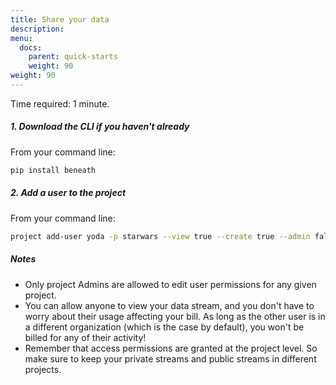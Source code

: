 ```yaml
---
title: Share your data 
description:
menu:
  docs:
    parent: quick-starts
    weight: 90
weight: 90
---
```


Time required: 1 minute.

##### 1. Download the CLI if you haven't already
From your command line:
```bash
pip install beneath
```

##### 2. Add a user to the project
From your command line:
```bash
project add-user yoda -p starwars --view true --create true --admin false 
```

##### Notes
+ Only project Admins are allowed to edit user permissions for any given project.
+ You can allow anyone to view your data stream, and you don't have to worry about their usage affecting your bill. As long as the other user is in a different organization (which is the case by default), you won't be billed for any of their activity!
+ Remember that access permissions are granted at the project level. So make sure to keep your private streams and public streams in different projects.
